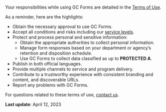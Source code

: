 Your responsibilities while using GC Forms are detailed in the [Terms of Use](/en/terms-of-use).

As a reminder, here are the highlights:

- Obtain the necessary approval to use GC Forms.
- Accept all conditions and risks including our [service levels](/en/sla).
- Protect and process personal and sensitive information:
  - Obtain the appropriate authorities to collect personal information.
  - Manage form responses based on your department or agency’s retention and disposition schedule.
  - Use GC Forms to collect data classified as up to **PROTECTED A**.
- Publish in both official languages.
- Provide multiple channels to service and program delivery.
- Contribute to a trustworthy experience with consistent branding and content, and discoverable URLs.
- Report any problems with GC Forms.

For questions related to these terms of use, [contact us](/en/form-builder/support/contactus).

**Last update**: April 12, 2023















